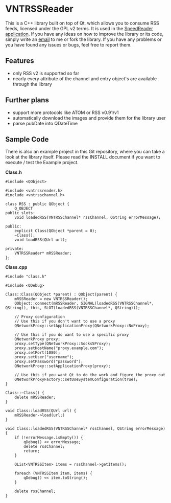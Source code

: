 VNTRSSReader
============

This is a C++ library built on top of Qt, which allows you to consume RSS feeds, licensed under the GPL v2 terms. It is used in the [SpeedReader application](https://github.com/vanniktech/SpeedReader).
If you have any ideas on how to improve the library or its code, simply write an [email](mailto:niklas.baudy@vanniktech.de) to me or fork the library. If you have any problems or you have found any issues or bugs, feel free to report them.

## Features
- only RSS v2 is supported so far
- nearly every attribute of the channel and entry object's are available through the library

## Further plans
- support more protocols like ATOM or RSS v0.91/v1
- automatically download the images and provide them for the library user
- parse pubDate into QDateTime

## Sample Code
There is also an example project in this Git repository, where you can take a look at the library itself. Please read the INSTALL document if you want to execute / test the Example project.

**Class.h**
```
#include <QObject>

#include <vntrssreader.h>
#include <vntrsschannel.h>

class RSS : public QObject {
    Q_OBJECT
public slots:
    void loadedRSS(VNTRSSChannel* rssChannel, QString errorMessage);

public:
    explicit Class(QObject *parent = 0);
    ~Class();
    void loadRSS(QUrl url);

private:
    VNTRSSReader* mRSSReader;
};
```

**Class.cpp**
```
#include "class.h"

#include <QDebug>

Class::Class(QObject *parent) : QObject(parent) {
    mRSSReader = new VNTRSSReader();
	QObject::connect(mRSSReader, SIGNAL(loadedRSS(VNTRSSChannel*, QString)), this, SLOT(loadedRSS(VNTRSSChannel*, QString)));
    
    // Proxy configuration
    // Use this if you don't want to use a proxy
    QNetworkProxy::setApplicationProxy(QNetworkProxy::NoProxy);

    // Use this if you do want to use a specific proxy
    QNetworkProxy proxy;
    proxy.setType(QNetworkProxy::Socks5Proxy);
    proxy.setHostName("proxy.example.com");
    proxy.setPort(1080);
    proxy.setUser("username");
    proxy.setPassword("password");
    QNetworkProxy::setApplicationProxy(proxy);

    // Use this if you want Qt to do the work and figure the proxy out
    QNetworkProxyFactory::setUseSystemConfiguration(true);
}

Class::~Class() {
    delete mRSSReader;
}

void Class::loadRSS(QUrl url) {
	mRSSReader->load(url;)
}

void Class::loadedRSS(VNTRSSChannel* rssChannel, QString errorMessage) {
    if (!errorMessage.isEmpty()) {
        qDebug() << errorMessage;
        delete rssChannel;
        return;
    }

    QList<VNTRSSItem> items = rssChannel->getItems();

    foreach (VNTRSSItem item, items) {
        qDebug() << item.toString();
    }

    delete rssChannel;
}
```